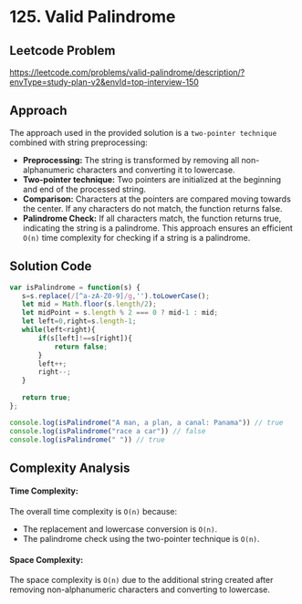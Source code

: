 # 125. Valid Palindrome

## Leetcode Problem
https://leetcode.com/problems/valid-palindrome/description/?envType=study-plan-v2&envId=top-interview-150

## Approach
The approach used in the provided solution is a `two-pointer technique` combined with string preprocessing:
- **Preprocessing:** The string is transformed by removing all non-alphanumeric characters and converting it to lowercase.
- **Two-pointer technique:** Two pointers are initialized at the beginning and end of the processed string.
- **Comparison:** Characters at the pointers are compared moving towards the center. If any characters do not match, the function returns false.
- **Palindrome Check:** If all characters match, the function returns true, indicating the string is a palindrome.
This approach ensures an efficient `O(n)` time complexity for checking if a string is a palindrome.

## Solution Code
```javascript
var isPalindrome = function(s) {
   s=s.replace(/[^a-zA-Z0-9]/g,'').toLowerCase();
   let mid = Math.floor(s.length/2);
   let midPoint = s.length % 2 === 0 ? mid-1 : mid;
   let left=0,right=s.length-1;
   while(left<right){
       if(s[left]!==s[right]){
           return false;
       }
       left++;
       right--;
   }
   
   return true;
};

console.log(isPalindrome("A man, a plan, a canal: Panama")) // true
console.log(isPalindrome("race a car")) // false
console.log(isPalindrome(" ")) // true
```

## Complexity Analysis
#### Time Complexity:
The overall time complexity is `O(n)` because:
- The replacement and lowercase conversion is `O(n)`.
- The palindrome check using the two-pointer technique is `O(n)`.
#### Space Complexity:
The space complexity is `O(n)` due to the additional string created after removing non-alphanumeric characters and converting to lowercase.
